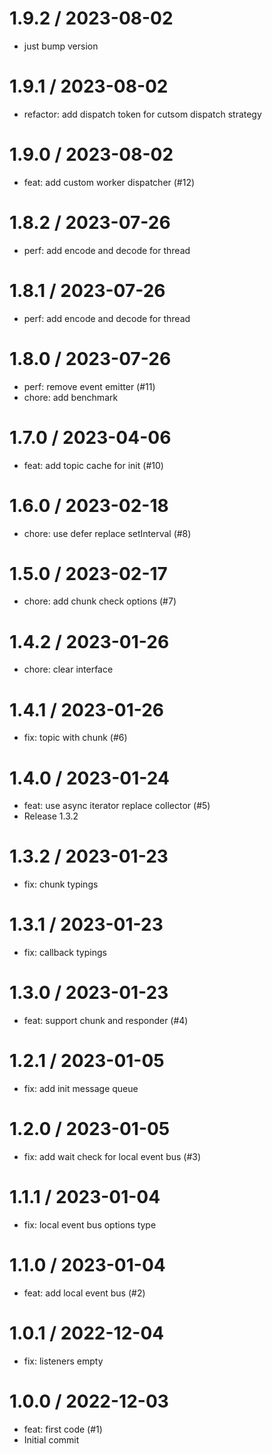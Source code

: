 
1.9.2 / 2023-08-02
==================

  * just bump version

1.9.1 / 2023-08-02
==================

  * refactor: add dispatch token for cutsom dispatch strategy

1.9.0 / 2023-08-02
==================

  * feat: add custom worker dispatcher (#12)

1.8.2 / 2023-07-26
==================

  * perf: add encode and decode for thread

1.8.1 / 2023-07-26
==================

  * perf: add encode and decode for thread

1.8.0 / 2023-07-26
==================

  * perf: remove event emitter (#11)
  * chore: add benchmark

1.7.0 / 2023-04-06
==================

  * feat: add topic cache for init (#10)

1.6.0 / 2023-02-18
==================

  * chore: use defer replace setInterval (#8)

1.5.0 / 2023-02-17
==================

  * chore: add chunk check options (#7)

1.4.2 / 2023-01-26
==================

  * chore: clear interface

1.4.1 / 2023-01-26
==================

  * fix: topic with chunk (#6)

1.4.0 / 2023-01-24
==================

  * feat: use async iterator replace collector (#5)
  * Release 1.3.2

1.3.2 / 2023-01-23
==================

  * fix: chunk typings

1.3.1 / 2023-01-23
==================

  * fix: callback typings

1.3.0 / 2023-01-23
==================

  * feat: support chunk and responder (#4)

1.2.1 / 2023-01-05
==================

  * fix: add init message queue

1.2.0 / 2023-01-05
==================

  * fix: add wait check for local event bus (#3)

1.1.1 / 2023-01-04
==================

  * fix: local event bus options type

1.1.0 / 2023-01-04
==================

  * feat: add local event bus (#2)

1.0.1 / 2022-12-04
==================

  * fix: listeners empty

1.0.0 / 2022-12-03
==================

  * feat: first code (#1)
  * Initial commit
